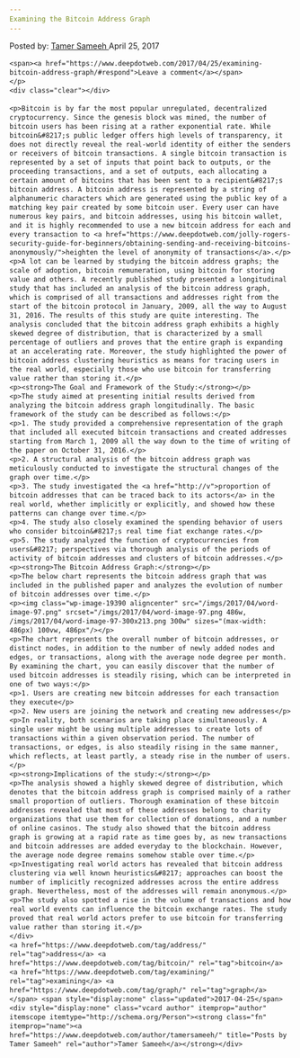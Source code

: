 ```yaml
---
Examining the Bitcoin Address Graph
---
```

<article class="post-listing post-19380 post type-post status-publish format-standard has-post-thumbnail hentry  tag-address tag-bitcoin tag-examining tag-graph">
    <div class="post-inner">
        <span>Posted by: <a href="https://www.deepdotweb.com/author/tamersameeh/" title="">Tamer Sameeh </a></span>
    <span>April 25, 2017</span>
    
    <span><a href="https://www.deepdotweb.com/2017/04/25/examining-bitcoin-address-graph/#respond">Leave a comment</a></span>
    </p>
    <div class="clear"></div>
    
    <p>Bitcoin is by far the most popular unregulated, decentralized cryptocurrency. Since the genesis block was mined, the number of bitcoin users has been rising at a rather exponential rate. While bitcoin&#8217;s public ledger offers high levels of transparency, it does not directly reveal the real-world identity of either the senders or receivers of bitcoin transactions. A single bitcoin transaction is represented by a set of inputs that point back to outputs, or the proceeding transactions, and a set of outputs, each allocating a certain amount of bitcoins that has been sent to a recipient&#8217;s bitcoin address. A bitcoin address is represented by a string of alphanumeric characters which are generated using the public key of a matching key pair created by some bitcoin user. Every user can have numerous key pairs, and bitcoin addresses, using his bitcoin wallet, and it is highly recommended to use a new bitcoin address for each and every transaction to <a href="https://www.deepdotweb.com/jolly-rogers-security-guide-for-beginners/obtaining-sending-and-receiving-bitcoins-anonymously/">heighten the level of anonymity of transactions</a>.</p>
    <p>A lot can be learned by studying the bitcoin address graphs; the scale of adoption, bitcoin remuneration, using bitcoin for storing value and others. A recently published study presented a longitudinal study that has included an analysis of the bitcoin address graph, which is comprised of all transactions and addresses right from the start of the bitcoin protocol in January, 2009, all the way to August 31, 2016. The results of this study are quite interesting. The analysis concluded that the bitcoin address graph exhibits a highly skewed degree of distribution, that is characterized by a small percentage of outliers and proves that the entire graph is expanding at an accelerating rate. Moreover, the study highlighted the power of bitcoin address clustering heuristics as means for tracing users in the real world, especially those who use bitcoin for transferring value rather than storing it.</p>
    <p><strong>The Goal and Framework of the Study:</strong></p>
    <p>The study aimed at presenting initial results derived from analyzing the bitcoin address graph longitudinally. The basic framework of the study can be described as follows:</p>
    <p>1. The study provided a comprehensive representation of the graph that included all executed bitcoin transactions and created addresses starting from March 1, 2009 all the way down to the time of writing of the paper on October 31, 2016.</p>
    <p>2. A structural analysis of the bitcoin address graph was meticulously conducted to investigate the structural changes of the graph over time.</p>
    <p>3. The study investigated the <a href="http://v">proportion of bitcoin addresses that can be traced back to its actors</a> in the real world, whether implicitly or explicitly, and showed how these patterns can change over time.</p>
    <p>4. The study also closely examined the spending behavior of users who consider bitcoin&#8217;s real time fiat exchange rates.</p>
    <p>5. The study analyzed the function of cryptocurrencies from users&#8217; perspectives via thorough analysis of the periods of activity of bitcoin addresses and clusters of bitcoin addresses.</p>
    <p><strong>The Bitcoin Address Graph:</strong></p>
    <p>The below chart represents the bitcoin address graph that was included in the published paper and analyzes the evolution of number of bitcoin addresses over time.</p>
    <p><img class="wp-image-19390 aligncenter" src="/imgs/2017/04/word-image-97.png" srcset="/imgs/2017/04/word-image-97.png 486w, /imgs/2017/04/word-image-97-300x213.png 300w" sizes="(max-width: 486px) 100vw, 486px"/></p>
    <p>The chart represents the overall number of bitcoin addresses, or distinct nodes, in addition to the number of newly added nodes and edges, or transactions, along with the average node degree per month. By examining the chart, you can easily discover that the number of used bitcoin addresses is steadily rising, which can be interpreted in one of two ways:</p>
    <p>1. Users are creating new bitcoin addresses for each transaction they execute</p>
    <p>2. New users are joining the network and creating new addresses</p>
    <p>In reality, both scenarios are taking place simultaneously. A single user might be using multiple addresses to create lots of transactions within a given observation period. The number of transactions, or edges, is also steadily rising in the same manner, which reflects, at least partly, a steady rise in the number of users.</p>
    <p><strong>Implications of the study:</strong></p>
    <p>The analysis showed a highly skewed degree of distribution, which denotes that the bitcoin address graph is comprised mainly of a rather small proportion of outliers. Thorough examination of these bitcoin addresses revealed that most of these addresses belong to charity organizations that use them for collection of donations, and a number of online casinos. The study also showed that the bitcoin address graph is growing at a rapid rate as time goes by, as new transactions and bitcoin addresses are added everyday to the blockchain. However, the average node degree remains somehow stable over time.</p>
    <p>Investigating real world actors has revealed that bitcoin address clustering via well known heuristics&#8217; approaches can boost the number of implicitly recognized addresses across the entire address graph. Nevertheless, most of the addresses will remain anonymous.</p>
    <p>The study also spotted a rise in the volume of transactions and how real world events can influence the bitcoin exchange rates. The study proved that real world actors prefer to use bitcoin for transferring value rather than storing it.</p>
    </div>
    <a href="https://www.deepdotweb.com/tag/address/" rel="tag">address</a> <a href="https://www.deepdotweb.com/tag/bitcoin/" rel="tag">bitcoin</a> <a href="https://www.deepdotweb.com/tag/examining/" rel="tag">examining</a> <a href="https://www.deepdotweb.com/tag/graph/" rel="tag">graph</a></span> <span style="display:none" class="updated">2017-04-25</span>
    <div style="display:none" class="vcard author" itemprop="author" itemscope itemtype="http://schema.org/Person"><strong class="fn" itemprop="name"><a href="https://www.deepdotweb.com/author/tamersameeh/" title="Posts by Tamer Sameeh" rel="author">Tamer Sameeh</a></strong></div>
    
